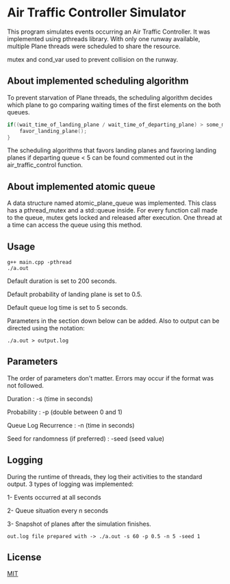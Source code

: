 # Air Traffic Controller Simulator

This program simulates events occurring an Air Traffic Controller. It was implemented using pthreads library. With only one runway available, multiple Plane threads were scheduled to share the resource. 

mutex and cond_var used to prevent collision on the runway.

## About implemented scheduling algorithm

To prevent starvation of Plane threads, the scheduling algorithm decides which plane to go comparing waiting times of the first elements on the both queues.

```c
if((wait_time_of_landing_plane / wait_time_of_departing_plane) > some_multiplier){
    favor_landing_plane();
}
```

The scheduling algorithms that favors landing planes and favoring landing planes if departing queue < 5 can be found commented out in the air_traffic_control function.

## About implemented atomic queue

A data structure named atomic_plane_queue was implemented. This class has a pthread_mutex and a std::queue inside. For every function call made to the queue, mutex gets locked and released after execution. One thread at a time can access the queue using this method.

## Usage

```shell
g++ main.cpp -pthread
./a.out
```

Default duration is set to 200 seconds.

Default probability of landing plane is set to 0.5.

Default queue log time is set to 5 seconds.

Parameters in the section down below can be added. Also to output can be directed using the notation:

```shell
./a.out > output.log
```

## Parameters

The order of parameters don't matter. Errors may occur if the format was not followed.

Duration : -s (time in seconds)

Probability : -p (double between 0 and 1)

Queue Log Recurrence : -n (time in seconds)

Seed for randomness (if preferred) : -seed (seed value)



## Logging
During the runtime of threads, they log their activities to the standard output. 3 types of logging was implemented:

1- Events occurred at all seconds 

2- Queue situation every n seconds

3- Snapshot of planes after the simulation finishes.

```shell
out.log file prepared with -> ./a.out -s 60 -p 0.5 -n 5 -seed 1
```


## License
[MIT](https://choosealicense.com/licenses/mit/)
